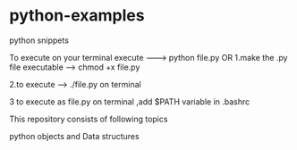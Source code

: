 # python-examples
python snippets


To execute 
on your terminal execute ---> python file.py
           OR
1.make the .py file executable -->  chmod +x file.py

2.to execute --> ./file.py on terminal

3 to execute as file.py on terminal ,add $PATH variable in .bashrc

This repository consists of following topics

python objects and Data structures
